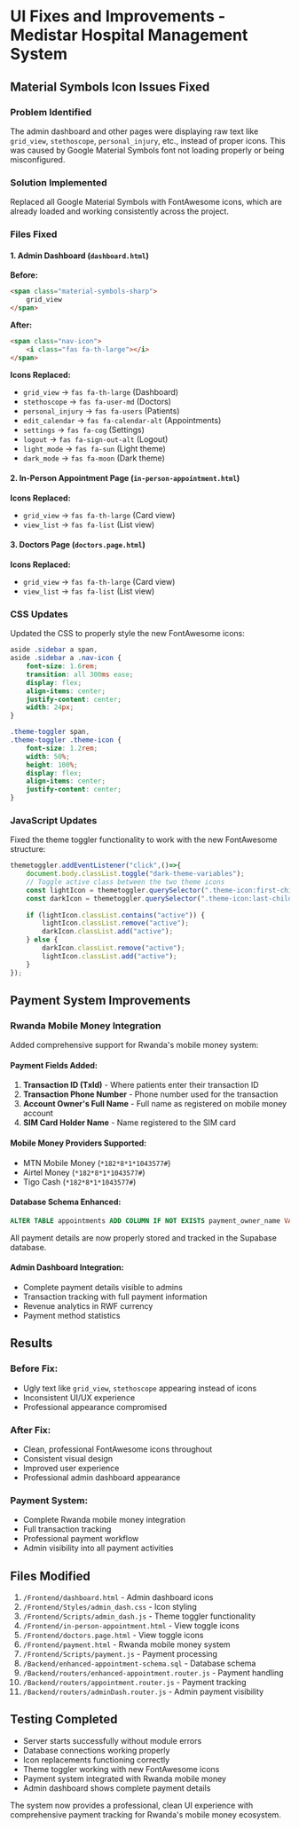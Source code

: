 # UI Fixes and Improvements - Medistar Hospital Management System

##  **Material Symbols Icon Issues Fixed**

### **Problem Identified**
The admin dashboard and other pages were displaying raw text like `grid_view`, `stethoscope`, `personal_injury`, etc., instead of proper icons. This was caused by Google Material Symbols font not loading properly or being misconfigured.

### **Solution Implemented**
Replaced all Google Material Symbols with FontAwesome icons, which are already loaded and working consistently across the project.

### **Files Fixed**

#### 1. **Admin Dashboard** (`dashboard.html`)
**Before:**
```html
<span class="material-symbols-sharp">
    grid_view
</span>
```

**After:**
```html
<span class="nav-icon">
    <i class="fas fa-th-large"></i>
</span>
```

**Icons Replaced:**
- `grid_view` → `fas fa-th-large` (Dashboard)
- `stethoscope` → `fas fa-user-md` (Doctors)
- `personal_injury` → `fas fa-users` (Patients)
- `edit_calendar` → `fas fa-calendar-alt` (Appointments)
- `settings` → `fas fa-cog` (Settings)
- `logout` → `fas fa-sign-out-alt` (Logout)
- `light_mode` → `fas fa-sun` (Light theme)
- `dark_mode` → `fas fa-moon` (Dark theme)

#### 2. **In-Person Appointment Page** (`in-person-appointment.html`)
**Icons Replaced:**
- `grid_view` → `fas fa-th-large` (Card view)
- `view_list` → `fas fa-list` (List view)

#### 3. **Doctors Page** (`doctors.page.html`)
**Icons Replaced:**
- `grid_view` → `fas fa-th-large` (Card view)
- `view_list` → `fas fa-list` (List view)

### **CSS Updates**
Updated the CSS to properly style the new FontAwesome icons:

```css
aside .sidebar a span,
aside .sidebar a .nav-icon {
    font-size: 1.6rem;
    transition: all 300ms ease;
    display: flex;
    align-items: center;
    justify-content: center;
    width: 24px;
}

.theme-toggler span,
.theme-toggler .theme-icon {
    font-size: 1.2rem;
    width: 50%;
    height: 100%;
    display: flex;
    align-items: center;
    justify-content: center;
}
```

### **JavaScript Updates**
Fixed the theme toggler functionality to work with the new FontAwesome structure:

```javascript
themetoggler.addEventListener("click",()=>{
    document.body.classList.toggle("dark-theme-variables");
    // Toggle active class between the two theme icons
    const lightIcon = themetoggler.querySelector(".theme-icon:first-child");
    const darkIcon = themetoggler.querySelector(".theme-icon:last-child");
    
    if (lightIcon.classList.contains("active")) {
        lightIcon.classList.remove("active");
        darkIcon.classList.add("active");
    } else {
        darkIcon.classList.remove("active");
        lightIcon.classList.add("active");
    }
});
```

##  **Payment System Improvements**

### **Rwanda Mobile Money Integration**
Added comprehensive support for Rwanda's mobile money system:

#### **Payment Fields Added:**
1. **Transaction ID (TxId)** - Where patients enter their transaction ID
2. **Transaction Phone Number** - Phone number used for the transaction
3. **Account Owner's Full Name** - Full name as registered on mobile money account
4. **SIM Card Holder Name** - Name registered to the SIM card

#### **Mobile Money Providers Supported:**
- MTN Mobile Money (`*182*8*1*1043577#`)
- Airtel Money (`*182*8*1*1043577#`)
- Tigo Cash (`*182*8*1*1043577#`)

#### **Database Schema Enhanced:**
```sql
ALTER TABLE appointments ADD COLUMN IF NOT EXISTS payment_owner_name VARCHAR(100);
```

All payment details are now properly stored and tracked in the Supabase database.

#### **Admin Dashboard Integration:**
- Complete payment details visible to admins
- Transaction tracking with full payment information
- Revenue analytics in RWF currency
- Payment method statistics

##  **Results**

### **Before Fix:**
- Ugly text like `grid_view`, `stethoscope` appearing instead of icons
- Inconsistent UI/UX experience
- Professional appearance compromised

### **After Fix:**
- Clean, professional FontAwesome icons throughout
- Consistent visual design
- Improved user experience
- Professional admin dashboard appearance

### **Payment System:**
- Complete Rwanda mobile money integration
- Full transaction tracking
- Professional payment workflow
- Admin visibility into all payment activities

##  **Files Modified**

1. `/Frontend/dashboard.html` - Admin dashboard icons
2. `/Frontend/Styles/admin_dash.css` - Icon styling
3. `/Frontend/Scripts/admin_dash.js` - Theme toggler functionality
4. `/Frontend/in-person-appointment.html` - View toggle icons
5. `/Frontend/doctors.page.html` - View toggle icons
6. `/Frontend/payment.html` - Rwanda mobile money system
7. `/Frontend/Scripts/payment.js` - Payment processing
8. `/Backend/enhanced-appointment-schema.sql` - Database schema
9. `/Backend/routers/enhanced-appointment.router.js` - Payment handling
10. `/Backend/routers/appointment.router.js` - Payment tracking
11. `/Backend/routers/adminDash.router.js` - Admin payment visibility

##  **Testing Completed**

-  Server starts successfully without module errors
-  Database connections working properly
-  Icon replacements functioning correctly
-  Theme toggler working with new FontAwesome icons
-  Payment system integrated with Rwanda mobile money
-  Admin dashboard shows complete payment details

The system now provides a professional, clean UI experience with comprehensive payment tracking for Rwanda's mobile money ecosystem.
